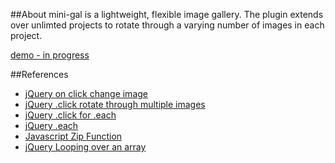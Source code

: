 ##About
mini-gal is a lightweight, flexible image gallery.  The plugin extends over unlimted projects to rotate through a varying number of images in each project.  

[demo - in progress](http://kstolzenberg.github.io/mini-gal/)

##References
* [jQuery on click change image](http://stackoverflow.com/questions/1115858/jquery-switching-between-several-images-on-click)
* [jQuery .click rotate through multiple images](http://stackoverflow.com/questions/12073908/rotate-images-onclick-with-jquery-swap-change-image-with-click)
* [jQuery .click for .each](http://forum.jquery.com/topic/binding-click-event-in-a-loop)
* [jQuery .each](http://api.jquery.com/each/)
* [Javascript Zip Function](http://stackoverflow.com/questions/5258086/combaining-two-array-into-single-multi-dimensional-array-in-javascript)
* [jQuery Looping over an array](http://stackoverflow.com/questions/3943494/how-to-loop-through-array-in-jquery)
